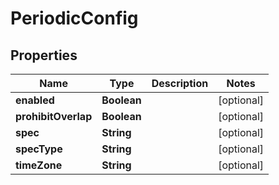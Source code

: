 

# PeriodicConfig


## Properties

| Name | Type | Description | Notes |
|------------ | ------------- | ------------- | -------------|
|**enabled** | **Boolean** |  |  [optional] |
|**prohibitOverlap** | **Boolean** |  |  [optional] |
|**spec** | **String** |  |  [optional] |
|**specType** | **String** |  |  [optional] |
|**timeZone** | **String** |  |  [optional] |



